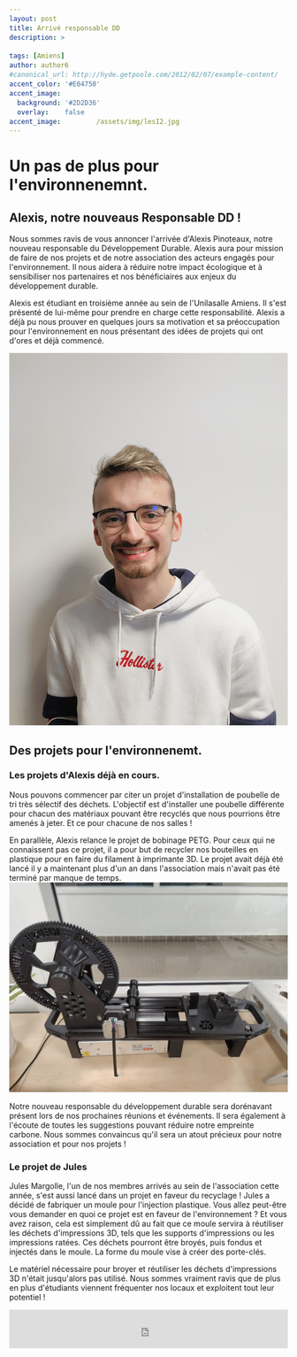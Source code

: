 ```yaml
---
layout: post
title: Arrivé responsable DD
description: > 

tags: [Amiens]
author: author6
#canonical_url: http://hyde.getpoole.com/2012/02/07/example-content/
accent_color: '#E04750'
accent_image:       
  background: '#2D2D36'
  overlay:    false
accent_image:         /assets/img/lesI2.jpg
---
```


# Un pas de plus pour l'environnenemnt. 

## Alexis, notre nouveaus Responsable DD ! 
Nous sommes ravis de vous annoncer l'arrivée d'Alexis Pinoteaux, notre nouveau responsable du Développement Durable. Alexis aura pour mission de faire de nos projets et de notre association des acteurs engagés pour l'environnement. Il nous aidera à réduire notre impact écologique et à sensibiliser nos partenaires et nos bénéficiaires aux enjeux du développement durable.

Alexis est étudiant en troisième année au sein de l'Unilasalle Amiens. Il s'est présenté de lui-même pour prendre en charge cette responsabilité. Alexis a déjà pu nous prouver en quelques jours sa motivation et sa préoccupation pour l'environnement en nous présentant des idées de projets qui ont d'ores et déjà commencé.

![photo-profil-Alexis](/assets\img\post\2023-12-18\alexis.jpg)


## Des projets pour l'environnenemt.

### Les projets d'Alexis déjà en cours. 
Nous pouvons commencer par citer un projet d'installation de poubelle de tri très sélectif des déchets. L'objectif est d'installer une poubelle différente pour chacun des matériaux pouvant être recyclés que nous pourrions être amenés à jeter. Et ce pour chacune de nos salles !

En parallèle, Alexis relance le projet de bobinage PETG. Pour ceux qui ne connaissent pas ce projet, il a pour but de recycler nos bouteilles en plastique pour en faire du filament à imprimante 3D. Le projet avait déjà été lancé il y a maintenant plus d'un an dans l'association mais n'avait pas été terminé par manque de temps.
![recycleur-PETG](/assets\img\post\2023-12-18\recycleur-PETG.jpg)

Notre nouveau responsable du développement durable sera dorénavant présent lors de nos prochaines réunions et événements. Il sera également à l'écoute de toutes les suggestions pouvant réduire notre empreinte carbone. Nous sommes convaincus qu'il sera un atout précieux pour notre association et pour nos projets !

### Le projet de Jules

Jules Margolle, l'un de nos membres arrivés au sein de l'association cette année, s'est aussi lancé dans un projet en faveur du recyclage ! Jules a décidé de fabriquer un moule pour l'injection plastique. Vous allez peut-être vous demander en quoi ce projet est en faveur de l'environnement ? Et vous avez raison, cela est simplement dû au fait que ce moule servira à réutiliser les déchets d'impressions 3D, tels que les supports d'impressions ou les impressions ratées.
Ces déchets pourront être broyés, puis fondus et injectés dans le moule. La forme du moule vise à créer des porte-clés.

Le matériel nécessaire pour broyer et réutiliser les déchets d'impressions 3D n'était jusqu'alors pas utilisé. Nous sommes vraiment ravis que de plus en plus d'étudiants viennent fréquenter nos locaux et exploitent tout leur potentiel !





<iframe id="haWidget" allowtransparency="true" src="https://www.helloasso.com/associations/unimakers-association-technique-d-unilasalle-amiens/adhesions/adhesion-unimakers/widget-bouton" style="width: 100%; height: 70px; border: none;"></iframe>